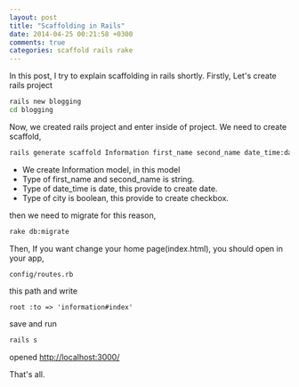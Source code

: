 ```yaml
---
layout: post
title: "Scaffolding in Rails"
date: 2014-04-25 00:21:58 +0300
comments: true
categories: scaffold rails rake
---
```


In this post, I try to explain scaffolding in rails shortly.
Firstly, Let's create rails project

``` bash
rails new blogging
cd blogging
```

Now, we created rails project and enter inside of project.
We need to create scaffold,

``` bash
rails generate scaffold Information first_name second_name date_time:date city:boolean
```
- We create Information model, in this model
 - Type of first_name and second_name is string.
 - Type of date_time is date, this provide to create date.
 - Type of city is boolean, this provide to create checkbox.

then we need to migrate for this reason,

``` bash
rake db:migrate
```

Then, If you want change your home page(index.html), you should open in your app,

    config/routes.rb

this path and write

    root :to => 'information#index'

save and run

``` bash
rails s
```
opened [http://localhost:3000/](http://0.0.0.0:3000/)

That's all.